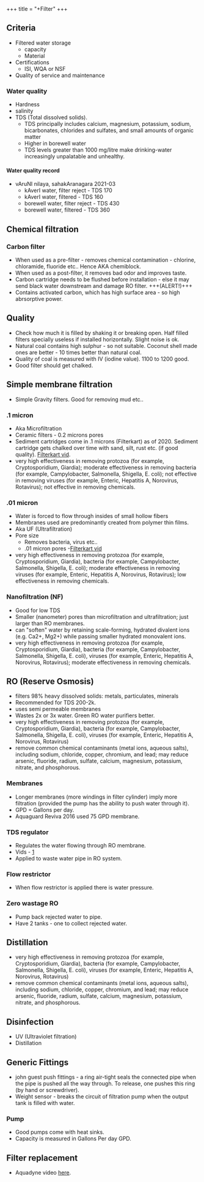 +++
title = "+Filter"
+++

## Criteria
- Filtered water storage
  - capacity
  - Material
- Certifications
  -  ISI, WQA or NSF
- Quality of service and maintenance

### Water quality
- Hardness
- salinity
- TDS (Total dissolved solids).
  -  TDS principally includes calcium, magnesium, potassium, sodium, bicarbonates, chlorides and sulfates, and small amounts of organic matter
  - Higher in borewell water
  - TDS levels greater than 1000 mg/litre make drinking-water increasingly unpalatable and unhealthy.



#### Water quality record
- vAruNI nilaya, sahakAranagara 2021-03
  - kAverI water, filter reject - TDS 170
  - kAverI water, filtered - TDS 160
  - borewell water, filter reject - TDS 430
  - borewell water, filtered - TDS 360

## Chemical filtration
### Carbon filter
- When used as a pre-filter - removes chemical contamination - chlorine, chloramide, fluoride etc.. Hence AKA chemiblock.
- When used as a post-filter, it removes bad odor and improves taste.  
- Carbon cartridge needs to be flushed before installation - else it may send black water downstream and damage RO filter. +++(ALERT!)+++
- Contains activated carbon, which has high surface area -  so high abrsorptive power.

## Quality
- Check how much it is filled by shaking it or breaking open. Half filled filters specially useless if installed horizontally. Slight noise is ok.
- Natural coal contains high sulphur - so not suitable. Coconut shell made ones are better - 10 times better than natural coal.
- Quality of coal is measured with IV (iodine value). 1100 to 1200 good.
- Good filter should get chalked.

## Simple membrane filtration
- Simple Gravity filters. Good for removing mud etc..

### .1 micron
- Aka Microfiltration
- Ceramic filters - 0.2 microns pores
- Sediment cartridges come in .1 microns (Filterkart) as of 2020. Sediment cartridge gets chalked over time with sand, silt, rust etc. (if good quality). [Filterkart vid](https://www.youtube.com/watch?v=qxYqCq7vAFE). 
- very high effectiveness in removing protozoa (for example, Cryptosporidium, Giardia); moderate effectiveness in removing bacteria (for example, Campylobacter, Salmonella, Shigella, E. coli); not effective in removing viruses (for example, Enteric, Hepatitis A, Norovirus, Rotavirus); not effective in removing chemicals.

### .01 micron
- Water is forced to flow through insides of small hollow fibers
- Membranes used are predominantly created from polymer thin films.
- Aka UF (Ultrafiltration)
- Pore size
  - Removes bacteria, virus etc..
  - .01 micron pores -[Filterkart vid](https://www.youtube.com/watch?v=NBANA4N1wLs)
- very high effectiveness in removing protozoa (for example, Cryptosporidium, Giardia), bacteria (for example, Campylobacter, Salmonella, Shigella, E. coli); moderate effectiveness in removing viruses (for example, Enteric, Hepatitis A, Norovirus, Rotavirus); low effectiveness in removing chemicals.

### Nanofiltration (NF)
- Good for low TDS
- Smaller (nanometer) pores than microfiltration and ultrafiltration; just larger than RO membranes.
- can "soften" water by retaining scale-forming, hydrated divalent ions (e.g. Ca2+, Mg2+) while passing smaller hydrated monovalent ions.
- very high effectiveness in removing protozoa (for example, Cryptosporidium, Giardia), bacteria (for example, Campylobacter, Salmonella, Shigella, E. coli),  viruses (for example, Enteric, Hepatitis A, Norovirus, Rotavirus); moderate effectiveness in removing chemicals.

## RO (Reserve Osmosis)
- filters 98% heavy dissolved solids: metals, particulates, minerals
- Recommended for TDS 200-2k.
- uses semi permeable membranes
- Wastes 2x or 3x water. Green RO water purifiers better.
- very high effectiveness in removing protozoa (for example, Cryptosporidium, Giardia), bacteria (for example, Campylobacter, Salmonella, Shigella, E. coli),  viruses (for example, Enteric, Hepatitis A, Norovirus, Rotavirus)
- remove common chemical contaminants (metal ions, aqueous salts), including sodium, chloride, copper, chromium, and lead; may reduce arsenic, fluoride, radium, sulfate, calcium, magnesium, potassium, nitrate, and phosphorous.

### Membranes
- Longer membranes (more windings in filter cylinder) imply more filtration (provided the pump has the ability to push water through it).
- GPD = Gallons per day.
- Aquaguard Reviva 2016 used 75 GPD membrane.

### TDS regulator
- Regulates the water flowing through RO membrane.
- Vids - [1](https://www.youtube.com/watch?v=Zo0IKcpnndQ)
- Applied to waste water pipe in RO system. 

### Flow restrictor
- When flow restrictor is applied there is water pressure.

### Zero wastage RO
- Pump back rejected water to pipe.
- Have 2 tanks - one to collect rejected water.


## Distillation
- very high effectiveness in removing protozoa (for example, Cryptosporidium, Giardia), bacteria (for example, Campylobacter, Salmonella, Shigella, E. coli),  viruses (for example, Enteric, Hepatitis A, Norovirus, Rotavirus)
- remove common chemical contaminants (metal ions, aqueous salts), including sodium, chloride, copper, chromium, and lead; may reduce arsenic, fluoride, radium, sulfate, calcium, magnesium, potassium, nitrate, and phosphorous.

## Disinfection
- UV (Ultraviolet filtration)
- Distillation

## Generic Fittings
- john guest push fittings - a ring air-tight seals the connected pipe when the pipe is pushed all the way through. To release, one pushes this ring (by hand or screwdriver). 
- Weight sensor - breaks the circuit of filtration pump when the output tank is filled with water.

### Pump
- Good pumps come with heat sinks.
- Capacity is measured in Gallons Per day GPD.

## Filter replacement
- Aquadyne video [here](https://www.youtube.com/watch?v=_v9HApGAmY0).
